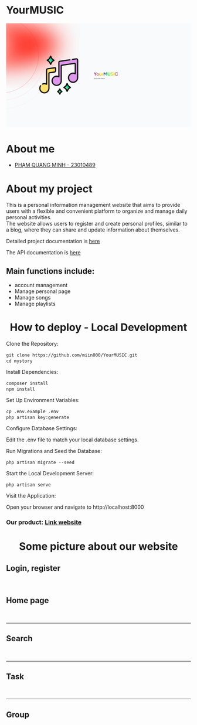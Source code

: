 # YourMUSIC
<img src="https://github.com/miin000/YourMUSIC/blob/main/images/intro.png">
<h1>About me</h1>
<ul>
    <a href = 'https://github.com/miin000' ><li>PHẠM QUANG MINH - 23010489</li></a>
</ul>
<h1>About my project</h1>
<p>This is a personal information management website that aims to provide users with a flexible and convenient platform to organize and manage daily personal activities. <br> The website allows users to register and create personal profiles, similar to a blog, where they can share and update information about themselves.</p>
<p>Detailed project documentation is <a href='https://docs.google.com/document/'>here</a></p>
<p>The API documentation is <a href='https://github.com/Khanhs3043/ktl/wiki/API-Documentation'>here</a></p>
<h2>Main functions include:</h2>
<ul>
    <li>account management</li>
     <li>Manage personal page</li>
     <li>Manage songs</li>
     <li>Manage playlists</li>
</ul>
<h1 align='center'>How to deploy - Local Development</h1>
Clone the Repository:

    git clone https://github.com/miin000/YourMUSIC.git
    cd mystory
    
Install Dependencies:

    composer install
    npm install
    
Set Up Environment Variables:


    cp .env.example .env
    php artisan key:generate
    
Configure Database Settings:

Edit the .env file to match your local database settings.

Run Migrations and Seed the Database:


    php artisan migrate --seed
    
Start the Local Development Server:

    php artisan serve
    
Visit the Application:

Open your browser and navigate to http://localhost:8000

<h3>Our product: <a href=''>Link website</a></h3>
<h1 align='center'>Some picture about our website</h1>
<h2>Login, register</h2>
<div align='center'>
    <img src=''>
    <img src=''>
</div>

<h2>Home page</h2>
<div align='center' >
    <img src=''>
    <img src=''>
</div>
<hr>
<h2>Search </h2>
<div align='center' >
    <img src=''>
</div>
<hr>
<h2>Task</h2>
<div align='center' >
    <img src=''>
    <img src=''>
</div>
<hr>
<h2>Group</h2>
<div align='center' >

</div>
